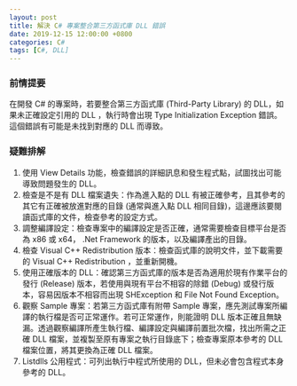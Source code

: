 ```yaml
---
layout: post
title: 解決 C# 專案整合第三方函式庫 DLL 錯誤
date: 2019-12-15 12:00:00 +0800
categories: C#
tags: [C#, DLL]
---
```


### 前情提要

在開發 C# 的專案時，若要整合第三方函式庫 (Third-Party Library) 的 DLL，如果未正確設定引用的 DLL ，執行時會出現 Type Initialization Exception 錯誤。這個錯誤有可能是未找到對應的 DLL 而導致。

### 疑難排解

1. 使用 View Details 功能，檢查錯誤的詳細訊息和發生程式點，試圖找出可能導致問題發生的 DLL。
2. 檢查是不是有 DLL 檔案遺失：作為進入點的 DLL 有被正確參考，且其參考的其它有正確被放進對應的目錄 (通常與進入點 DLL 相同目錄)，這邊應該要閱讀函式庫的文件，檢查參考的設定方式。
3. 調整編譯設定：檢查專案中的編譯設定是否正確，通常需要檢查目標平台是否為 x86 或 x64， .Net Framework 的版本，以及編譯產出的目錄。
4. 檢查 Visual C++ Redistribution 版本：檢查函式庫的說明文件，並下載需要的 Visual C++ Redistribution ，並重新開機。
5. 使用正確版本的 DLL：確認第三方函式庫的版本是否為適用於現有作業平台的發行 (Release) 版本，若使用與現有平台不相容的除錯 (Debug) 或發行版本，容易因版本不相容而出現 SHException 和 File Not Found Exception。
6. 觀察 Sample 專案：若第三方函式庫有附帶 Sample 專案，應先測試專案所編譯的執行檔是否可正常運作。若可正常運作，則能證明 DLL 版本正確且無缺漏。透過觀察編譯所產生執行檔、編譯設定與編譯前置批次檔，找出所需之正確 DLL 檔案，並複製至原有專案之執行目錄底下；檢查專案原本參考的 DLL 檔案位置，將其更換為正確 DLL 檔案。
7. Listdlls 公用程式：可列出執行中程式所使用的 DLL，但未必會包含程式本身參考的 DLL。